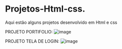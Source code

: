 # Projetos-Html-css.

Aqui estão alguns projetos desenvolvido em Html e css

PROJETO PORTIFOLIO: 
![image](https://github.com/gustavosantt/Projetos-Html-css./assets/131564127/7320f8a7-fe48-41b0-a336-cb46ce0bf23b)

PROJETO TELA DE LOGIN: 
![image](https://github.com/gustavosantt/Projetos-Html-css./assets/131564127/e780be2d-33dc-41e0-ad02-f6425628f34d)


